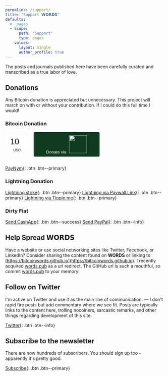 ```yaml
---
permalink: /support/
title: "Support 𝗪𝗢𝗥𝗗𝗦"
defaults:
  # _pages
  - scope:
      path: "Support"
      type: pages
    values:
      layout: single
      author_profile: true
---
```


The posts and journals published here have been carefully curated and transcribed as a true labor of love.

## Donations
Any Bitcoin donation is appreciated but unnecessary. This project will march on with or without your contribution.  If I could do this full time I would!

### Bitcoin Donation

<style type="text/css"> .btcpay-form { display: inline-flex; align-items: center; justify-content: center; } .btcpay-form--inline { flex-direction: row; } .btcpay-form--block { flex-direction: column; } .btcpay-form--inline .submit { margin-left: 15px; } .btcpay-form--block select { margin-bottom: 10px; } .btcpay-form .btcpay-custom-container{ text-align: center; }.btcpay-custom { display: flex; align-items: center; justify-content: center; } .btcpay-form .plus-minus { cursor:pointer; font-size:25px; line-height: 25px; background: #fff; height: 30px; width: 45px; border:none; border-radius: 60px; margin: auto 5px; display: inline-flex; justify-content: center; } .btcpay-form select { -moz-appearance: none; -webkit-appearance: none; appearance: none; color: currentColor; background: transparent; border:1px solid transparent; display: block; padding: 1px; margin-left: auto; margin-right: auto; font-size: 11px; cursor: pointer; } .btcpay-form select:hover { border-color: #ccc; } #btcpay-input-price { -moz-appearance: none; -webkit-appearance: none; border: none; box-shadow: none; text-align: center; font-size: 25px; margin: auto; border-radius: 5px; line-height: 35px; background: #fff; } </style>
<form method="POST"  action="https://btcpayjungle.com/api/v1/invoices" class="btcpay-form btcpay-form--inline">
  <input type="hidden" name="storeId" value="WhSDqSc38M7Qp43UXLJzWZFpi1QyjWg6AZgQZvn65E3" />
  <div class="btcpay-custom-container">
    <div class="btcpay-custom">
      <input id="btcpay-input-price" name="price" type="number" min="1" max="100000" step="1" value="10" style="width: 3em;" oninput="event.preventDefault();isNaN(event.target.value) || event.target.value <= 0 ? document.querySelector('#btcpay-input-price').value = 10 : event.target.value"  />
    </div>
    <select name="currency">
      <option value="USD" selected>USD</option>
      <option value="GBP">GBP</option>
      <option value="EUR">EUR</option>
      <option value="BTC">BTC</option>
    </select>
  </div>
<button type="submit" class="submit" name="submit" style="min-width:209px; min-height:57px; border-radius: 4px;border-style: none;background-color: #0f3b21;" alt="Pay with BtcPay, Self-Hosted Bitcoin Payment Processor"><span style="color:#fff">Donate via</span>
<img src="https://btcpayjungle.com/img/logo.svg" style="height:57px;display:inline-block;padding: 5% 0 5% 5px;">
</button></form>

[<i class="fab fa-bitcoin"></i> PayNym](http://paynym.is/+oldtooth670){: .btn .btn--primary}

### Lightning Donation

[<i class="fas fa-bolt"></i> Lightning strike](https://strike.me/joer){: .btn .btn--primary} [<i class="fas fa-bolt"></i> Lightning via Paywall.Link](https://paywall.link/to/thanks){: .btn .btn--primary} [<i class="fas fa-bolt"></i> Lightning via Tippin.me](https://tippin.me/@_joerodgers){: .btn .btn--primary}

### Dirty Fiat

[<i class="fas fa-money-check-alt"></i> Send CashApp](https://cash.app/$joerodgers76){: .btn .btn--success} [<i class="fab fa-paypal"></i> Send PayPal](https://www.paypal.me/bucwolfser){: .btn .btn--info}

## Help Spread 𝗪𝗢𝗥𝗗𝗦

Have a website or use social networking sites like Twitter, Facebook, or LinkedIn? Consider sharing the content found on **WORDS** or linking to [https://bitcoinwords.github.io](https://bitcoinwords.github.io). I recently acquired [words.pub](words.pub) as a url redirect. The GitHub url is such a mouthful, so commit [words.pub](words.pub) to  your memory!

## Follow on Twitter

I'm active on Twitter and use it as the main line of communication. — I don't rapid fire posts but add commentary where we see fit. Posts are typically links to the content here, trolling nocoiners, sarcastic remarks, and other things regarding development of this site.

[<i class="fab fa-twitter"></i> Twitter](https://twitter.com/_bitcoinwords){: .btn .btn--info}

## Subscribe to the newsletter

There are now hundreds of subscribers. You should sign up too - apparently it's pretty good.

[Subscribe](https://mailchi.mp/59e9fda5b387/words){: .btn .btn--primary}

